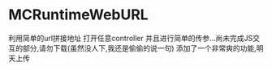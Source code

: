 # MCRuntimeWebURL 

利用简单的url拼接地址 打开任意controller 并且进行简单的传参...尚未完成JS交互的部分,请勿下载(虽然没人下,我还是偷偷的说一句)
添加了一个非常爽的功能,明天上传
